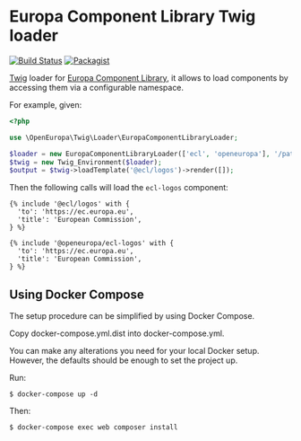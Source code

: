 # Europa Component Library Twig loader
[![Build Status](https://drone.fpfis.eu/api/badges/openeuropa/ecl-twig-loader/status.svg)](https://drone.fpfis.eu/openeuropa/ecl-twig-loader/)
[![Packagist](https://img.shields.io/packagist/v/openeuropa/ecl-twig-loader.svg)](https://packagist.org/packages/openeuropa/ecl-twig-loader)

[Twig](http://twig.sensiolabs.org) loader for [Europa Component Library](https://github.com/ec-europa/europa-component-library),
it allows to load components by accessing them via a configurable namespace.
 
For example, given:

```php
<?php

use \OpenEuropa\Twig\Loader\EuropaComponentLibraryLoader;

$loader = new EuropaComponentLibraryLoader(['ecl', 'openeuropa'], '/path/to/components', '/root');
$twig = new Twig_Environment($loader);
$output = $twig->loadTemplate('@ecl/logos')->render([]);
```

Then the following calls will load the `ecl-logos` component:

```twig
{% include '@ecl/logos' with {
  'to': 'https://ec.europa.eu',
  'title': 'European Commission',
} %}
```

```twig
{% include '@openeuropa/ecl-logos' with {
  'to': 'https://ec.europa.eu',
  'title': 'European Commission',
} %}
```
## Using Docker Compose

The setup procedure can be simplified by using Docker Compose.

Copy docker-compose.yml.dist into docker-compose.yml.

You can make any alterations you need for your local Docker setup. However, the defaults should be enough to set the project up.

Run:

```
$ docker-compose up -d
```

Then:

```
$ docker-compose exec web composer install
```
